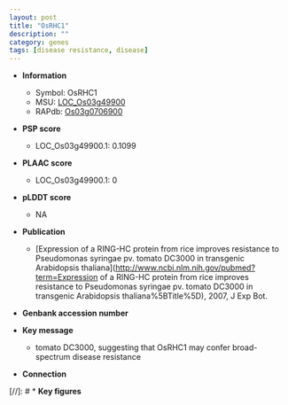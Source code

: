 ```yaml
---
layout: post
title: "OsRHC1"
description: ""
category: genes
tags: [disease resistance, disease]
---
```


* **Information**  
    + Symbol: OsRHC1  
    + MSU: [LOC_Os03g49900](http://rice.plantbiology.msu.edu/cgi-bin/ORF_infopage.cgi?orf=LOC_Os03g49900)  
    + RAPdb: [Os03g0706900](http://rapdb.dna.affrc.go.jp/viewer/gbrowse_details/irgsp1?name=Os03g0706900)  

* **PSP score**  
    + LOC_Os03g49900.1: 0.1099 

* **PLAAC score**  
    + LOC_Os03g49900.1: 0 

* **pLDDT score**
    + NA


* **Publication**  
    + [Expression of a RING-HC protein from rice improves resistance to Pseudomonas syringae pv. tomato DC3000 in transgenic Arabidopsis thaliana](http://www.ncbi.nlm.nih.gov/pubmed?term=Expression of a RING-HC protein from rice improves resistance to Pseudomonas syringae pv. tomato DC3000 in transgenic Arabidopsis thaliana%5BTitle%5D), 2007, J Exp Bot.

* **Genbank accession number**  

* **Key message**  
    + tomato DC3000, suggesting that OsRHC1 may confer broad-spectrum disease resistance

* **Connection**  

[//]: # * **Key figures**  



